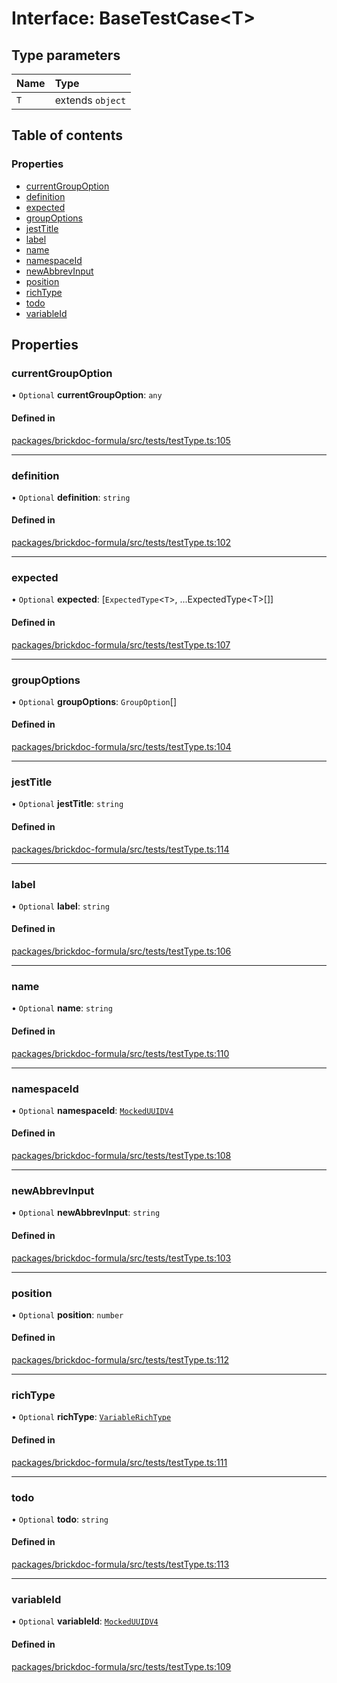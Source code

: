# Interface: BaseTestCase<T\>

## Type parameters

| Name | Type |
| :------ | :------ |
| `T` | extends `object` |

## Table of contents

### Properties

- [currentGroupOption](BaseTestCase.md#currentgroupoption)
- [definition](BaseTestCase.md#definition)
- [expected](BaseTestCase.md#expected)
- [groupOptions](BaseTestCase.md#groupoptions)
- [jestTitle](BaseTestCase.md#jesttitle)
- [label](BaseTestCase.md#label)
- [name](BaseTestCase.md#name)
- [namespaceId](BaseTestCase.md#namespaceid)
- [newAbbrevInput](BaseTestCase.md#newabbrevinput)
- [position](BaseTestCase.md#position)
- [richType](BaseTestCase.md#richtype)
- [todo](BaseTestCase.md#todo)
- [variableId](BaseTestCase.md#variableid)

## Properties

### <a id="currentgroupoption" name="currentgroupoption"></a> currentGroupOption

• `Optional` **currentGroupOption**: `any`

#### Defined in

[packages/brickdoc-formula/src/tests/testType.ts:105](https://github.com/brickdoc/brickdoc/blob/main/packages/brickdoc-formula/src/tests/testType.ts#L105)

___

### <a id="definition" name="definition"></a> definition

• `Optional` **definition**: `string`

#### Defined in

[packages/brickdoc-formula/src/tests/testType.ts:102](https://github.com/brickdoc/brickdoc/blob/main/packages/brickdoc-formula/src/tests/testType.ts#L102)

___

### <a id="expected" name="expected"></a> expected

• `Optional` **expected**: [`ExpectedType`<`T`\>, ...ExpectedType<T\>[]]

#### Defined in

[packages/brickdoc-formula/src/tests/testType.ts:107](https://github.com/brickdoc/brickdoc/blob/main/packages/brickdoc-formula/src/tests/testType.ts#L107)

___

### <a id="groupoptions" name="groupoptions"></a> groupOptions

• `Optional` **groupOptions**: `GroupOption`[]

#### Defined in

[packages/brickdoc-formula/src/tests/testType.ts:104](https://github.com/brickdoc/brickdoc/blob/main/packages/brickdoc-formula/src/tests/testType.ts#L104)

___

### <a id="jesttitle" name="jesttitle"></a> jestTitle

• `Optional` **jestTitle**: `string`

#### Defined in

[packages/brickdoc-formula/src/tests/testType.ts:114](https://github.com/brickdoc/brickdoc/blob/main/packages/brickdoc-formula/src/tests/testType.ts#L114)

___

### <a id="label" name="label"></a> label

• `Optional` **label**: `string`

#### Defined in

[packages/brickdoc-formula/src/tests/testType.ts:106](https://github.com/brickdoc/brickdoc/blob/main/packages/brickdoc-formula/src/tests/testType.ts#L106)

___

### <a id="name" name="name"></a> name

• `Optional` **name**: `string`

#### Defined in

[packages/brickdoc-formula/src/tests/testType.ts:110](https://github.com/brickdoc/brickdoc/blob/main/packages/brickdoc-formula/src/tests/testType.ts#L110)

___

### <a id="namespaceid" name="namespaceid"></a> namespaceId

• `Optional` **namespaceId**: [`MockedUUIDV4`](../README.md#mockeduuidv4)

#### Defined in

[packages/brickdoc-formula/src/tests/testType.ts:108](https://github.com/brickdoc/brickdoc/blob/main/packages/brickdoc-formula/src/tests/testType.ts#L108)

___

### <a id="newabbrevinput" name="newabbrevinput"></a> newAbbrevInput

• `Optional` **newAbbrevInput**: `string`

#### Defined in

[packages/brickdoc-formula/src/tests/testType.ts:103](https://github.com/brickdoc/brickdoc/blob/main/packages/brickdoc-formula/src/tests/testType.ts#L103)

___

### <a id="position" name="position"></a> position

• `Optional` **position**: `number`

#### Defined in

[packages/brickdoc-formula/src/tests/testType.ts:112](https://github.com/brickdoc/brickdoc/blob/main/packages/brickdoc-formula/src/tests/testType.ts#L112)

___

### <a id="richtype" name="richtype"></a> richType

• `Optional` **richType**: [`VariableRichType`](../README.md#variablerichtype)

#### Defined in

[packages/brickdoc-formula/src/tests/testType.ts:111](https://github.com/brickdoc/brickdoc/blob/main/packages/brickdoc-formula/src/tests/testType.ts#L111)

___

### <a id="todo" name="todo"></a> todo

• `Optional` **todo**: `string`

#### Defined in

[packages/brickdoc-formula/src/tests/testType.ts:113](https://github.com/brickdoc/brickdoc/blob/main/packages/brickdoc-formula/src/tests/testType.ts#L113)

___

### <a id="variableid" name="variableid"></a> variableId

• `Optional` **variableId**: [`MockedUUIDV4`](../README.md#mockeduuidv4)

#### Defined in

[packages/brickdoc-formula/src/tests/testType.ts:109](https://github.com/brickdoc/brickdoc/blob/main/packages/brickdoc-formula/src/tests/testType.ts#L109)
